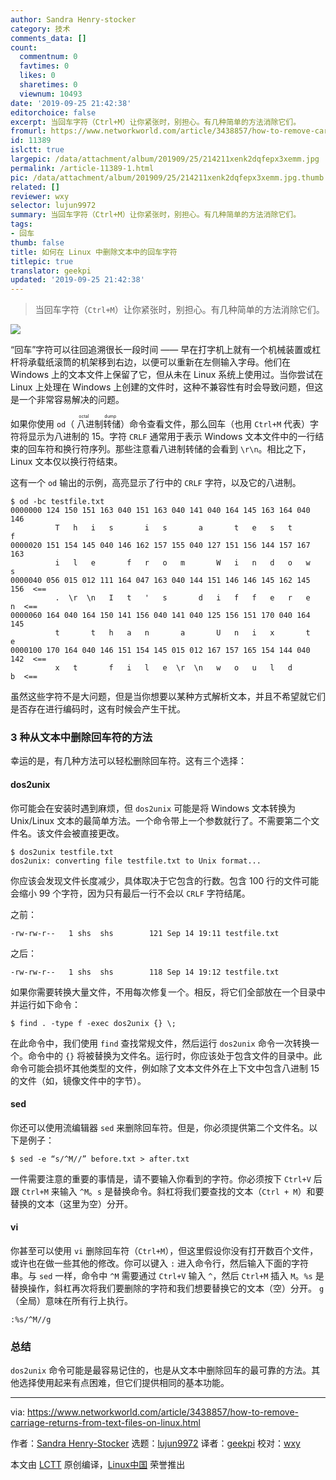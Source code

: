 ```yaml
---
author: Sandra Henry-stocker
category: 技术
comments_data: []
count:
  commentnum: 0
  favtimes: 0
  likes: 0
  sharetimes: 0
  viewnum: 10493
date: '2019-09-25 21:42:38'
editorchoice: false
excerpt: 当回车字符（Ctrl+M）让你紧张时，别担心。有几种简单的方法消除它们。
fromurl: https://www.networkworld.com/article/3438857/how-to-remove-carriage-returns-from-text-files-on-linux.html
id: 11389
islctt: true
largepic: /data/attachment/album/201909/25/214211xenk2dqfepx3xemm.jpg
permalink: /article-11389-1.html
pic: /data/attachment/album/201909/25/214211xenk2dqfepx3xemm.jpg.thumb.jpg
related: []
reviewer: wxy
selector: lujun9972
summary: 当回车字符（Ctrl+M）让你紧张时，别担心。有几种简单的方法消除它们。
tags:
- 回车
thumb: false
title: 如何在 Linux 中删除文本中的回车字符
titlepic: true
translator: geekpi
updated: '2019-09-25 21:42:38'
---
```



> 
> 当回车字符（`Ctrl+M`）让你紧张时，别担心。有几种简单的方法消除它们。
> 
> 
> 


![](/data/attachment/album/201909/25/214211xenk2dqfepx3xemm.jpg)


“回车”字符可以往回追溯很长一段时间 —— 早在打字机上就有一个机械装置或杠杆将承载纸滚筒的机架移到右边，以便可以重新在左侧输入字母。他们在 Windows 上的文本文件上保留了它，但从未在 Linux 系统上使用过。当你尝试在 Linux 上处理在 Windows 上创建的文件时，这种不兼容性有时会导致问题，但这是一个非常容易解决的问题。


如果你使用 `od`（<ruby> 八进制转储 <rt>  octal dump </rt></ruby>）命令查看文件，那么回车（也用 `Ctrl+M` 代表）字符将显示为八进制的 15。字符 `CRLF` 通常用于表示 Windows 文本文件中的一行结束的回车符和换行符序列。那些注意看八进制转储的会看到 `\r\n`。相比之下，Linux 文本仅以换行符结束。


这有一个 `od` 输出的示例，高亮显示了行中的 `CRLF` 字符，以及它的八进制。



```
$ od -bc testfile.txt
0000000 124 150 151 163 040 151 163 040 141 040 164 145 163 164 040 146
          T   h   i   s       i   s       a       t   e   s   t       f
0000020 151 154 145 040 146 162 157 155 040 127 151 156 144 157 167 163
          i   l   e       f   r   o   m       W   i   n   d   o   w   s
0000040 056 015 012 111 164 047 163 040 144 151 146 146 145 162 145 156  <==
          .  \r  \n   I   t   '   s       d   i   f   f   e   r   e   n  <==
0000060 164 040 164 150 141 156 040 141 040 125 156 151 170 040 164 145
          t       t   h   a   n       a       U   n   i   x       t   e
0000100 170 164 040 146 151 154 145 015 012 167 157 165 154 144 040 142  <==
          x   t       f   i   l   e  \r  \n   w   o   u   l   d       b  <==
```

虽然这些字符不是大问题，但是当你想要以某种方式解析文本，并且不希望就它们是否存在进行编码时，这有时候会产生干扰。


### 3 种从文本中删除回车符的方法


幸运的是，有几种方法可以轻松删除回车符。这有三个选择：


#### dos2unix


你可能会在安装时遇到麻烦，但 `dos2unix` 可能是将 Windows 文本转换为 Unix/Linux 文本的最简单方法。一个命令带上一个参数就行了。不需要第二个文件名。该文件会被直接更改。



```
$ dos2unix testfile.txt
dos2unix: converting file testfile.txt to Unix format...
```

你应该会发现文件长度减少，具体取决于它包含的行数。包含 100 行的文件可能会缩小 99 个字符，因为只有最后一行不会以 `CRLF` 字符结尾。


之前：



```
-rw-rw-r--   1 shs  shs        121 Sep 14 19:11 testfile.txt
```

之后：



```
-rw-rw-r--   1 shs  shs        118 Sep 14 19:12 testfile.txt
```

如果你需要转换大量文件，不用每次修复一个。相反，将它们全部放在一个目录中并运行如下命令：



```
$ find . -type f -exec dos2unix {} \;
```

在此命令中，我们使用 `find` 查找常规文件，然后运行 `dos2unix` 命令一次转换一个。命令中的 `{}` 将被替换为文件名。运行时，你应该处于包含文件的目录中。此命令可能会损坏其他类型的文件，例如除了文本文件外在上下文中包含八进制 15 的文件（如，镜像文件中的字节）。


#### sed


你还可以使用流编辑器 `sed` 来删除回车符。但是，你必须提供第二个文件名。以下是例子：



```
$ sed -e “s/^M//” before.txt > after.txt
```

一件需要注意的重要的事情是，请不要输入你看到的字符。你必须按下 `Ctrl+V` 后跟 `Ctrl+M` 来输入 `^M`。`s` 是替换命令。斜杠将我们要查找的文本（`Ctrl + M`）和要替换的文本（这里为空）分开。


#### vi


你甚至可以使用 `vi` 删除回车符（`Ctrl+M`），但这里假设你没有打开数百个文件，或许也在做一些其他的修改。你可以键入 `:` 进入命令行，然后输入下面的字符串。与 `sed` 一样，命令中 `^M` 需要通过 `Ctrl+V` 输入 `^`，然后 `Ctrl+M` 插入 `M`。`%s` 是替换操作，斜杠再次将我们要删除的字符和我们想要替换它的文本（空）分开。 `g`（全局）意味在所有行上执行。



```
:%s/^M//g
```

### 总结


`dos2unix` 命令可能是最容易记住的，也是从文本中删除回车的最可靠的方法。其他选择使用起来有点困难，但它们提供相同的基本功能。




---


via: <https://www.networkworld.com/article/3438857/how-to-remove-carriage-returns-from-text-files-on-linux.html>


作者：[Sandra Henry-Stocker](https://www.networkworld.com/author/Sandra-Henry_Stocker/) 选题：[lujun9972](https://github.com/lujun9972) 译者：[geekpi](https://github.com/geekpi) 校对：[wxy](https://github.com/wxy)


本文由 [LCTT](https://github.com/LCTT/TranslateProject) 原创编译，[Linux中国](https://linux.cn/) 荣誉推出